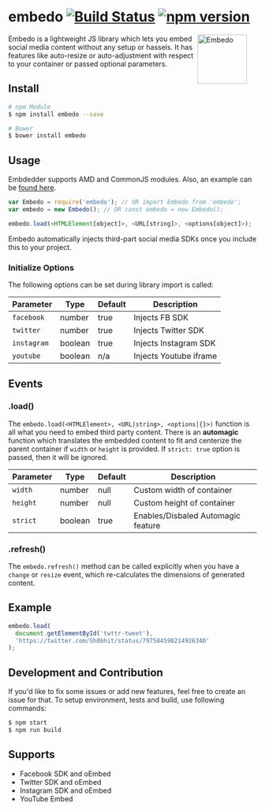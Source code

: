 embedo [![Build Status](https://api.travis-ci.org/shobhitsharma/embedo.svg)](https://travis-ci.org/shobhitsharma/embedo) [![npm version](https://badge.fury.io/js/embedo.svg)](https://badge.fury.io/js/embedo)
=============

<img align="right" width="100" height="100"
     title="Embedo"
     src="https://s16.postimg.org/5aauaeih1/embed.png" style="margin-right: 20px;">

Embedo is a lightweight JS library which lets you embed social media content without any setup or hassels. It has features like auto-resize or auto-adjustment with respect to your container or passed optional parameters.

## Install

```sh
# npm Module
$ npm install embedo --save

# Bower
$ bower install embedo
```

## Usage

Embdedder supports AMD and CommonJS modules. Also, an example can be [found here](https://github.com/shobhitsharma/embedo/tree/master/example).

```js
var Embedo = require('embedo'); // OR import Embedo from 'embedo';
var embedo = new Embedo(); // OR const embedo = new Embedo();

embedo.load(<HTMLElement[object]>, <URL[string]>, <options[object]>);
```

Embedo automatically injects third-part social media SDKs once you include this to your project.

### Initialize Options

The following options can be set during library import is called:

| Parameter       | Type     | Default    | Description                                    |
| -------------   |----------|------------|------------------------------------------------|
| `facebook`      | number   | true      | Injects FB SDK                                  |
| `twitter`       | number   | true      | Injects Twitter SDK                             |
| `instagram`     | boolean  | true      | Injects Instagram SDK                           |
| `youtube`       | boolean  | n/a       | Injects Youtube iframe                          |

## Events

### .load()

The `embedo.load(<HTMLElement>, <URL|string>, <options|{}>)` function is all what you need to embed third party content.
There is an **automagic** function which translates the embedded content to fit and centerize the parent container if `width` or `height` is provided. 
If `strict: true` option is passed, then it will be ignored.

| Parameter       | Type     | Default    | Description                                    |
| -------------   |----------|------------|------------------------------------------------|
| `width`      | number   | null      | Custom width of container                           |
| `height`       | number   | null      | Custom height of container                        |
| `strict`     | boolean  | true      | Enables/Disbaled Automagic feature                  |

### .refresh()

The `embedo.refresh()` method can be called explicitly when you have a `change` or `resize` event, which re-calculates the dimensions of generated content.

## Example

```js
embedo.load(
  document.getElementById('twttr-tweet'),
  'https://twitter.com/Sh0bhit/status/797584590214926340'
);
```

## Development and Contribution

If you'd like to fix some issues or add new features, feel free to create an issue for that.
To setup environment, tests and build, use following commands:

```bash
$ npm start
$ npm run build
```

## Supports

- Facebook SDK and oEmbed
- Twitter SDK and oEmbed
- Instagram SDK and oEmbed
- YouTube Embed

